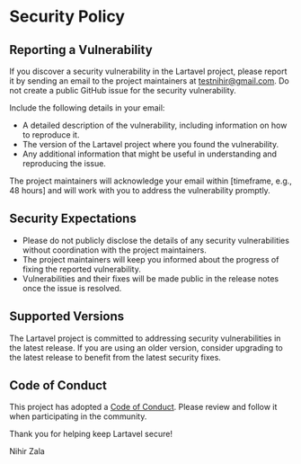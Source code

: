 # Security Policy

## Reporting a Vulnerability

If you discover a security vulnerability in the Lartavel project, please report it by sending an email to the project maintainers at [testnihir@gmail.com]. Do not create a public GitHub issue for the security vulnerability.

Include the following details in your email:

- A detailed description of the vulnerability, including information on how to reproduce it.
- The version of the Lartavel project where you found the vulnerability.
- Any additional information that might be useful in understanding and reproducing the issue.

The project maintainers will acknowledge your email within [timeframe, e.g., 48 hours] and will work with you to address the vulnerability promptly.

## Security Expectations

- Please do not publicly disclose the details of any security vulnerabilities without coordination with the project maintainers.
- The project maintainers will keep you informed about the progress of fixing the reported vulnerability.
- Vulnerabilities and their fixes will be made public in the release notes once the issue is resolved.

## Supported Versions

The Lartavel project is committed to addressing security vulnerabilities in the latest release. If you are using an older version, consider upgrading to the latest release to benefit from the latest security fixes.

## Code of Conduct

This project has adopted a [Code of Conduct](CODE_OF_CONDUCT.md). Please review and follow it when participating in the community.

Thank you for helping keep Lartavel secure!

Nihir Zala

[testnihir@gmail.com]: mailto:testnihir@gmail.com

